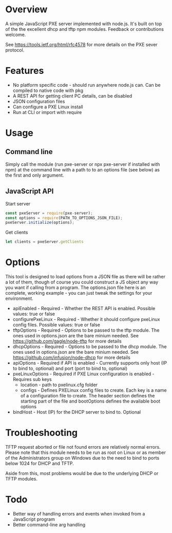 # Overview
A simple JavaScript PXE server implemented with node.js. It's built on top of the the excellent dhcp and tftp npm modules. Feedback or contributions welcome. 

See <https://tools.ietf.org/html/rfc4578> for more details on the PXE sever protocol.

# Features
* No platform specific code - should run anywhere node.js can. Can be compiled to native code with pkg
* A REST API for getting client PC details, can be disabled
* JSON configuration files
* Can configure a PXE Linux install
* Run at CLI or import with require

# Usage
## Command line
Simply call the module (run pxe-server or npx pxe-server if installed with npm) at the command line with a path to to an options file (see below) as the first and only argument. 

## JavaScript API
Start server
```js
const pxeServer = require(pxe-server);
const options = require(PATH_TO_OPTIONS_JSON_FILE);
pxeServer.initialize(options);
```
Get clients
```js
let clients = pxeServer.getClients
```

# Options
This tool is designed to load options from a JSON file as there will be rather a lot of them, though of course you could construct a JS object any way you want if calling from a program. The options.json file here is an complete, working example - you can just tweak the settings for your environment.

* apiEnabled - Required - Whether the REST API is enabled. Possible values: true or false
* configurePxeLinux - Required - Whether it should configure pxeLinux config files. Possible values: true or false
* tftpOptions - Required - Options to be passed to the tftp module. The ones used in options.json are the bare minium needed. See <https://github.com/gagle/node-tftp> for more details
* dhcpOptions - Required - Options to be passed to the dhcp module. The ones used in options.json are the bare minium needed. See <https://github.com/infusion/node-dhcp> for more details
* apiOptions - Required if API is enabled - Currently supports only host (IP to bind to, optional) and port (port to bind to, optional)
* pxeLinuxOptions - Required if PXE Linux configuration is enabled - Requires sub keys
    * location - path to pxelinux.cfg folder
    * configs - Defines PXELinux config files to create. Each key is a name of a configuration file to create. The header section defines the starting part of the file and bootOptions defines the available boot options
* bindHost - Host (IP) for the DHCP server to bind to. Optional

# Troubleshooting
TFTP request aborted or file not found errors are relatively normal errors. Please note that this module needs to be run as root on Linux or as member of the Administrators group on Windows due to the need to bind to ports below 1024 for DHCP and TFTP.

Aside from this, most problems would be due to the underlying DHCP or TFTP modules.

# Todo
* Better way of handling errors and events when invoked from a JavaScript program
* Better command-line arg handling